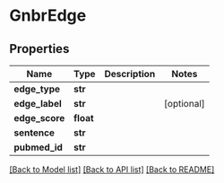 # GnbrEdge

## Properties
Name | Type | Description | Notes
------------ | ------------- | ------------- | -------------
**edge_type** | **str** |  | 
**edge_label** | **str** |  | [optional] 
**edge_score** | **float** |  | 
**sentence** | **str** |  | 
**pubmed_id** | **str** |  | 

[[Back to Model list]](../README.md#documentation-for-models) [[Back to API list]](../README.md#documentation-for-api-endpoints) [[Back to README]](../README.md)



